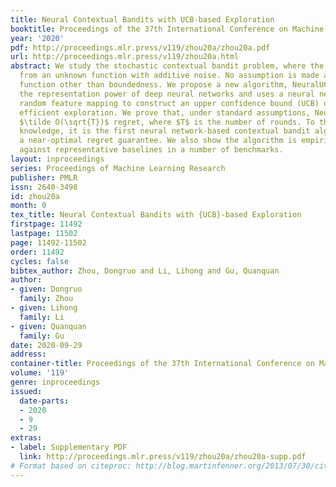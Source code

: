 ```yaml
---
title: Neural Contextual Bandits with UCB-based Exploration
booktitle: Proceedings of the 37th International Conference on Machine Learning
year: '2020'
pdf: http://proceedings.mlr.press/v119/zhou20a/zhou20a.pdf
url: http://proceedings.mlr.press/v119/zhou20a.html
abstract: We study the stochastic contextual bandit problem, where the reward is generated
  from an unknown function with additive noise. No assumption is made about the reward
  function other than boundedness. We propose a new algorithm, NeuralUCB, which leverages
  the representation power of deep neural networks and uses a neural network-based
  random feature mapping to construct an upper confidence bound (UCB) of reward for
  efficient exploration. We prove that, under standard assumptions, NeuralUCB achieves
  $\tilde O(\sqrt{T})$ regret, where $T$ is the number of rounds. To the best of our
  knowledge, it is the first neural network-based contextual bandit algorithm with
  a near-optimal regret guarantee. We also show the algorithm is empirically competitive
  against representative baselines in a number of benchmarks.
layout: inproceedings
series: Proceedings of Machine Learning Research
publisher: PMLR
issn: 2640-3498
id: zhou20a
month: 0
tex_title: Neural Contextual Bandits with {UCB}-based Exploration
firstpage: 11492
lastpage: 11502
page: 11492-11502
order: 11492
cycles: false
bibtex_author: Zhou, Dongruo and Li, Lihong and Gu, Quanquan
author:
- given: Dongruo
  family: Zhou
- given: Lihong
  family: Li
- given: Quanquan
  family: Gu
date: 2020-09-29
address: 
container-title: Proceedings of the 37th International Conference on Machine Learning
volume: '119'
genre: inproceedings
issued:
  date-parts:
  - 2020
  - 9
  - 29
extras:
- label: Supplementary PDF
  link: http://proceedings.mlr.press/v119/zhou20a/zhou20a-supp.pdf
# Format based on citeproc: http://blog.martinfenner.org/2013/07/30/citeproc-yaml-for-bibliographies/
---
```

